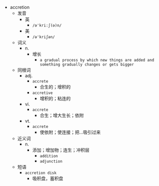 - accretion
  - 发音
    - 英
      - `/ə'kriːʃ(ə)n/`
    - 美
      - `/ə'kriʃən/`
  - 词义
    - n.
      - 增长
        - `a gradual process by which new things are added and something gradually changes or gets bigger`
  - 同根词
    - adj.
      - `accrete`
        - 合生的；增积的
      - `accretive`
        - 增积的；粘连的
    - vi.
      - `accrete`
        - 合生；增大生长；依附
    - vt.
      - `accrete`
        - 使依附；使连接；把…吸引过来
  - 近义词
    - n.
      - 添加；增加物；连生；冲积层
        - `addition`
        - `adjunction`
  - 短语
    - `accretion disk`
      - 吸积盘，蓄积盘 
